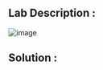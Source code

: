 ## Lab Description :

![image](https://github.com/ananthan05/Portswigger_labs/assets/140697378/7d5917c5-32bc-4a0e-98e2-36961716491d)

## Solution :
